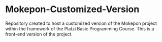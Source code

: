 # Mokepon-Customized-Version
Repository created to host a customized version of the Mokepon project within the framework of the Platzi Basic Programming Course. This is a front-end version of the project. 
